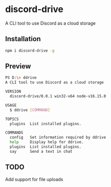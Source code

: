 # discord-drive

A CLI tool to use Discord as a cloud storage

## Installation

```bash
npm i discord-drive -g
```

## Preview

```bash
PS D:\> ddrive
A CLI tool to use Discord as a cloud storage

VERSION
  discord-drive/0.0.1 win32-x64 node-v16.15.0

USAGE
  $ ddrive [COMMAND]

TOPICS
  plugins  List installed plugins.

COMMANDS
  config   Set information required by ddrive
  help     Display help for ddrive.
  plugins  List installed plugins.
  say      Send a text in chat
```

## TODO

Add support for file uploads
